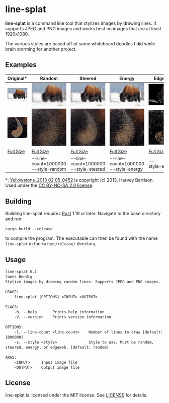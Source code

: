 # line-splat

**line-splat** is a command line tool that stylizes images by drawing lines. It supports JPEG and PNG images and works best on images that are at least 1920x1080.

The various styles are based off of some whiteboard doodles I did while brain storming for another project.

## Examples

| Original*     | Random                              | Steered                              | Energy                              | Edge Web        |
|---------------|-------------------------------------|--------------------------------------|-------------------------------------|-----------------|
| ![](examples/original_shrunk.png) | ![](examples/random_shrunk.png) | ![](examples/steered_shrunk.png) | ![](examples/energy_shrunk.png) | ![](examples/edgeweb_shrunk.png) |
| ![](examples/original_cropped.png) | ![](examples/random_cropped.png) | ![](examples/steered_cropped.png) | ![](examples/energy_cropped.png) | ![](examples/edgeweb_cropped.png) |
| [Full Size](examples/original.jpg) | [Full Size](examples/random.png) | [Full Size](examples/steered.png) | [Full Size](examples/energy.png) | [Full Size](examples/edgeweb.png) |
|               | --line-count=1000000 --style=random | --line-count=1000000 --style=steered | --line-count=1000000 --style=energy | --style=edgeweb |

*: [Yellowstone_2013 02 05_0452](https://www.flickr.com/photos/hbarrison/8491286056/) is copyright (c) 2013, Harvey Barrison. Used under the [CC BY-NC-SA 2.0 license](https://creativecommons.org/licenses/by-nc-sa/2.0/).

## Building

Building line-splat requires [Rust](https://www.rust-lang.org/en-US/) 1.19 or later. Navigate to the base directory and run

`cargo build --release`

to compile the program. The executable can then be found with the name `line-splat` in the `target/release/` directory.

## Usage

```text
line-splat 0.1
James Bendig
Stylize images by drawing random lines. Supports JPEG and PNG images.

USAGE:
    line-splat [OPTIONS] <INPUT> <OUTPUT>

FLAGS:
    -h, --help       Prints help information
    -V, --version    Prints version information

OPTIONS:
    -l, --line-count <line-count>    Number of lines to draw [default: 1000000]
    -s, --style <style>              Style to use. Must be random, steered, energy, or edgeweb. [default: random]

ARGS:
    <INPUT>     Input image file
    <OUTPUT>    Output image file
```

## License

line-splat is licensed under the MIT license. See [LICENSE](LICENSE) for details.
